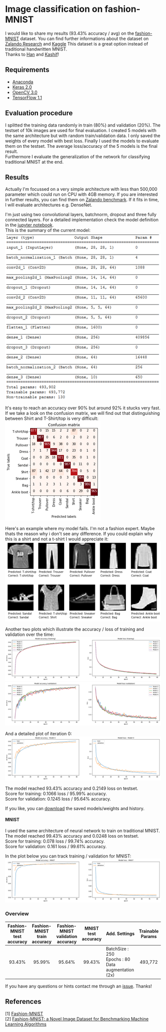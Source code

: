# Image classification on fashion-MNIST
I would like to share my results (93.43% accuracy / avg) on the [fashion-MNIST](https://github.com/zalandoresearch/fashion-mnist) dataset. You can find further informations about the dataset on [Zalando Research](https://github.com/zalandoresearch/fashion-mnist) and [Kaggle](https://www.kaggle.com/zalando-research/fashionmnist)
This dataset is a great option instead of traditional handwritten MNIST.<br>
Thanks to [Han](https://github.com/hanxiao) and [Kashif](https://github.com/kashif)!

## Requirements
- [Anaconda](https://www.continuum.io/downloads)
- [Keras 2.0](https://keras.io/)
- [OpenCV 3.0](http://opencv.org/)
- [TensorFlow 1.1](https://www.tensorflow.org/)

## Evaluation procedure
I splitted the training data randomly in train (80%) and validation (20%). The testset of 10k images are used for final evaluation. I created 5 models with the same architecture but with random train/validation data. I only saved the weights of every model with best loss. Finally I used the models to evaluate them on the testset. The average loss/accuracy of the 5 models is the final result.<br>
Furthermore I evaluate the generalization of the network for classifying traditional MNIST at the end.

## Results
Actually I'm focussed on a very simple architecture with less than 500,000 parameter which could run on CPU with 4GB memory. If you are interested in further results, you can find them on [Zalando benchmark](https://github.com/zalandoresearch/fashion-mnist#benchmark). If it fits in time, I will evaluate architectures e.g. DenseNet.

I'm just using two convolutional layers, batchnorm, dropout and three fully connected layers. For a detailed implementation check the model definition in the [jupyter notebook](https://github.com/cmasch/zalando-fashion-mnist/blob/master/Simple_Convolutional_Neural_Network_Fashion-MNIST.ipynb).<br>
This is the summary of the current model:<br>
<kbd><img src="./models/simple_cnn/summary.png"></kbd>

It's easy to reach an accuracy over 90% but around 92% it stucks very fast. If we take a look on the confusion matrix, we will find out that distinguishing between Shirt and T-Shirt/top is very difficult:<br>
<img src="./models/simple_cnn/confusion_matrix.png">

Here's an example where my model fails. I'm not a fashion expert. Maybe thats the reason why i don't see any difference. If you could explain why this is a shirt and not a t-shirt I would appreciate it:
<img src="./images/samples.png">

Another two plots which illustrate the accuracy / loss of training and validation over the time:<br>
<kbd><img src="./models/simple_cnn/training.png"><br>
<img src="./models/simple_cnn/validation.png"></kbd>

And a detailed plot of iteration 0:<br>
<kbd><img src="./models/simple_cnn/train_validation-model_0.png"></kbd>

The model reached 93.43% accuracy and 0.2149 loss on testset.<br>
Score for training: 0.1066 loss / 95.99% accuracy.<br>
Score for validation: 0.1245 loss / 95.64% accuracy.

If you like, you can [download](https://github.com/cmasch/zalando-fashion-mnist/tree/master/models/simple_cnn) the saved models/weights and history.

#### MNIST
I used the same architecture of neural network to train on traditional MNIST. The model reached 99.43% accuracy and 0.0248 loss on testset.<br>
Score for training: 0.078 loss / 99.74% accuracy.<br>
Score for validation: 0.161 loss / 99.61% accuracy.

In the plot below you can track training / validation for MNIST:
<kbd><img src="./models/simple_cnn/mnist_train-validation.png"></kbd>

### Overview

| Fashion-MNIST<br>test accuracy | Fashion-MNIST<br>train accuracy | Fashion-MNIST<br>validation accuracy | MNIST<br> test accuracy | Add. Settings | Trainable<br>Params |
| :---: | :---: | :---: | :---: | --- | :---: |
| 93.43% | 95.99% | 95.64% | 99.43% | BatchSize : 250<br> Epochs : 80<br> Data augmentation (2x) | 493,772

If you have any questions or hints contact me through an [issue](https://github.com/cmasch/zalando-fashion-mnist/issues). Thanks!

## References
[1] [Fashion-MNIST](https://github.com/zalandoresearch/fashion-mnist)<br>
[2] [Fashion-MNIST: a Novel Image Dataset for Benchmarking Machine Learning Algorithms](https://arxiv.org/abs/1708.07747)
